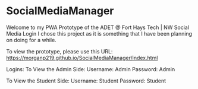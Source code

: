 # SocialMediaManager
Welcome to my PWA Prototype of the ADET @ Fort Hays Tech | NW Social Media Login I chose this project as it is something that I have been planning on doing for a while. 

To view the prototype, please use this URL: https://morganp219.github.io/SocialMediaManager/index.html

Logins:
To View the Admin Side:
Username: Admin
Password: Admin

To View the Student Side: 
Username: Student
Password: Student
